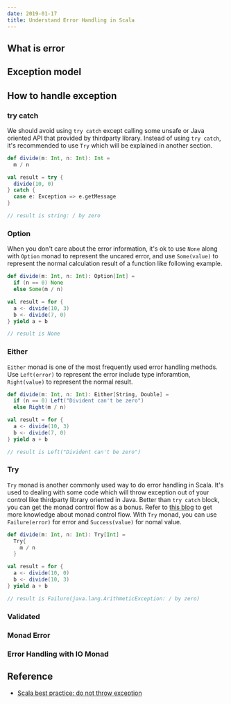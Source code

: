 ```yaml
---
date: 2019-01-17
title: Understand Error Handling in Scala
---
```


## What is error


## Exception model


## How to handle exception

### try catch
We should avoid using `try catch` except calling some unsafe or Java oriented API that provided by thirdparty library. Instead of using `try catch`, it's recommended to use `Try` which will be explained in another section.
```scala
def divide(m: Int, n: Int): Int =
  m / n

val result = try {
  divide(10, 0)
} catch {
  case e: Exception => e.getMessage
}

// result is string: / by zero
```

### Option
When you don't care about the error information, it's ok to use `None` along with `Option` monad to represent the uncared error, and use `Some(value)` to represent the normal calculation result of a function like following example.
```scala
def divide(m: Int, n: Int): Option[Int] =
  if (n == 0) None
  else Some(m / n)

val result = for {
  a <- divide(10, 3)
  b <- divide(7, 0)
} yield a + b

// result is None
```

### Either
`Either` monad is one of the most frequently used error handling methods. Use `Left(error)` to represent the error include type inforamtion, `Right(value)` to represent the normal result.
```scala
def divide(m: Int, n: Int): Either[String, Double] =
  if (n == 0) Left("Divident can't be zero")
  else Right(m / n)

val result = for {
  a <- divide(10, 3)
  b <- divide(7, 0)
} yield a + b

// result is Left("Divident can't be zero")
```

### Try
`Try` monad is another commonly used  way to do error handling in Scala. It's used to dealing with some code which will throw exception out of your control like thirdparty library oriented in Java. Better than `try catch` block, you can get the monad control flow as a bonus. Refer to [this blog](https://whisperd.tech/post/understand-monad/) to get more knowledge about monad control flow. With `Try` monad, you can use `Failure(error)` for error and `Success(value)` for nomal value.
```scala
def divide(m: Int, n: Int): Try[Int] =
  Try{
    m / n
  }

val result = for {
  a <- divide(10, 0)
  b <- divide(10, 3)
} yield a + b

// result is Failure(java.lang.ArithmeticException: / by zero)
```

### Validated



### Monad Error


### Error Handling with IO Monad


## Reference
* [Scala best practice: do not throw exception](https://nrinaudo.github.io/scala-best-practices/referential_transparency/avoid_throwing_exceptions.html)



